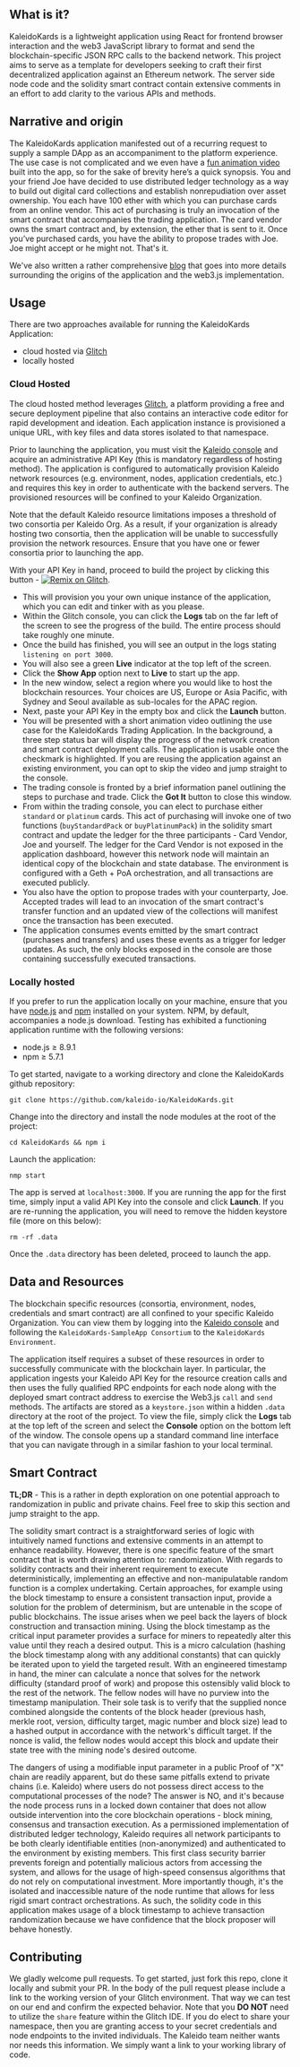 ## What is it?

KaleidoKards is a lightweight application using React for frontend browser interaction and the web3 JavaScript library to format and send the blockchain-specific JSON RPC calls to the backend network.  This project aims to serve as a template for developers seeking to craft their first decentralized application against an Ethereum network.  The server side node code and the solidity smart contract contain extensive comments in an effort to add clarity to the various APIs and methods.  

## Narrative and origin

The KaleidoKards application manifested out of a recurring request to supply a sample DApp as an accompaniment to the platform experience.  The use case is not complicated and we even have a [fun animation video](https://www.youtube.com/watch?v=X45Drshd_Ng&feature=youtu.be) built into the app, so for the sake of brevity here’s a quick synopsis. You and your friend Joe have decided to use distributed ledger technology as a way to build out digital card collections and establish nonrepudiation over asset ownership. You each have 100 ether with which you can purchase cards from an online vendor. This act of purchasing is truly an invocation of the smart contract that accompanies the trading application. The card vendor owns the smart contract and, by extension, the ether that is sent to it. Once you’ve purchased cards, you have the ability to propose trades with Joe. Joe might accept or he might not.  That's it.

We've also written a rather comprehensive [blog](https://kaleido.io/dude-wheres-my-kard/) that goes into more details surrounding the origins of the application and the web3.js implementation.

## Usage

There are two approaches available for running the KaleidoKards Application:
* cloud hosted via [Glitch](https://glitch.com/about/)
* locally hosted

### Cloud Hosted

The cloud hosted method leverages [Glitch](https://glitch.com/about/), a platform providing a free and secure deployment pipeline that also contains an interactive code editor for rapid development and ideation.  Each application instance is provisioned a unique URL, with key files and data stores isolated to that namespace.  

Prior to launching the application, you must visit the [Kaleido console](https://console.kaleido.io) and acquire an administrative API Key (this is mandatory regardless of hosting method).  The application is configured to automatically provision Kaleido network resources (e.g. environment, nodes, application credentials, etc.) and requires this key in order to authenticate with the backend servers.  The provisioned resources will be confined to your Kaleido Organization.

Note that the default Kaleido resource limitations imposes a threshold of two consortia per Kaleido Org.  As a result, if your organization is already hosting two consortia, then the application will be unable to successfully provision the network resources.  Ensure that you have one or fewer consortia prior to launching the app.

With your API Key in hand, proceed to build the project by clicking this button - [![Remix on Glitch](https://cdn.glitch.com/2703baf2-b643-4da7-ab91-7ee2a2d00b5b%2Fremix-button.svg)](https://glitch.com/edit/#!/remix/kaleidokards).  
* This will provision you your own unique instance of the application, which you can edit and tinker with as you please.
* Within the Glitch console, you can click the **Logs** tab on the far left of the screen to see the progress of the build.  The entire process should take roughly one minute.
* Once the build has finished, you will see an output in the logs stating `listening on port 3000`.
* You will also see a green **Live** indicator at the top left of the screen.
* Click the **Show App** option next to **Live** to start up the app.
* In the new window, select a region where you would like to host the blockchain resources.  Your choices are US, Europe or Asia Pacific, with Sydney and Seoul available as sub-locales for the APAC region.  
* Next, paste your API Key in the empty box and click the **Launch** button.
* You will be presented with a short animation video outlining the use case for the KaleidoKards Trading Application.  In the background, a three step status bar will display the progress of the network creation and smart contract deployment calls.  The application is usable once the checkmark is highlighted.  If you are reusing the application against an existing environment, you can opt to skip the video and jump straight to the console.
* The trading console is fronted by a brief information panel outlining the steps to purchase and trade.  Click the **Got It** button to close this window.
* From within the trading console, you can elect to purchase either `standard` or `platinum` cards.  This act of purchasing will invoke one of two functions (`buyStandardPack` or `buyPlatinumPack`) in the solidity smart contract and update the ledger for the three participants - Card Vendor, Joe and yourself.  The ledger for the Card Vendor is not exposed in the application dashboard, however this network node will maintain an identical copy of the blockchain and state database.  The environment is configured with a Geth + PoA orchestration, and all transactions are executed publicly.  
* You also have the option to propose trades with your counterparty, Joe.  Accepted trades will lead to an invocation of the smart contract's transfer function and an updated view of the collections will manifest once the transaction has been executed.
* The application consumes events emitted by the smart contract (purchases and transfers) and uses these events as a trigger for ledger updates.  As such, the only blocks exposed in the console are those containing successfully executed transactions.

### Locally hosted

If you prefer to run the application locally on your machine, ensure that you have [node.js](https://nodejs.org/en/) and [npm](https://www.npmjs.com/get-npm) installed on your system.  NPM, by default, accompanies a node.js download.  Testing has exhibited a functioning application runtime with the following versions:
* node.js ≥ 8.9.1
* npm     ≥ 5.7.1

To get started, navigate to a working directory and clone the KaleidoKards github repository:

`git clone https://github.com/kaleido-io/KaleidoKards.git`

Change into the directory and install the node modules at the root of the project:

`cd KaleidoKards && npm i`

Launch the application:

`nmp start`

The app is served at `localhost:3000`.  If you are running the app for the first time, simply input a valid API Key into the console and click **Launch**.  If you are re-running the application, you will need to remove the hidden keystore file (more on this below):

`rm -rf .data`

Once the `.data` directory has been deleted, proceed to launch the app.  

## Data and Resources

The blockchain specific resources (consortia, environment, nodes, credentials and smart contract) are all confined to your specific Kaleido Organization.  You can view them by logging into the [Kaleido console](https://console.kaleido.io) and following the `KaleidoKards-SampleApp Consortium` to the `KaleidoKards Environment`.  

The application itself requires a subset of these resources in order to successfully communicate with the blockchain layer.  In particular, the application ingests your Kaleido API Key for the resource creation calls and then uses the fully qualified RPC endpoints for each node along with the deployed smart contract address to exercise the Web3.js `call` and `send` methods.  The artifacts are stored as a `keystore.json` within a hidden `.data` directory at the root of the project.  To view the file, simply click the **Logs** tab at the top left of the screen and select the **Console** option on the bottom left of the window.  The console opens up a standard command line interface that you can navigate through in a similar fashion to your local terminal.   

## Smart Contract

**TL;DR** - This is a rather in depth exploration on one potential approach to randomization in public and private chains.  Feel free to skip this section and jump straight to the app.

The solidity smart contract is a straightforward series of logic with intuitively named functions and extensive comments in an attempt to enhance readability.  However, there is one specific feature of the smart contract that is worth drawing attention to:  randomization.  With regards to solidity contracts and their inherent requirement to execute deterministically, implementing an effective and non-manipulatable random function is a complex undertaking.  Certain approaches, for example using the block timestamp to ensure a consistent transaction input, provide a solution for the problem of determinism, but are untenable in the scope of public blockchains.  The issue arises when we peel back the layers of block construction and transaction mining.  Using the block timestamp as the critical input parameter provides a surface for miners to repeatedly alter this value until they reach a desired output.  This is a micro calculation (hashing the block timestamp along with any additional constants) that can quickly be iterated upon to yield the targeted result.  With an engineered timestamp in hand, the miner can calculate a nonce that solves for the network difficulty (standard proof of work) and propose this ostensibly valid block to the rest of the network.  The fellow nodes will have no purview into the timestamp manipulation.  Their sole task is to verify that the supplied nonce combined alongside the contents of the block header (previous hash, merkle root, version, difficulty target, magic number and block size) lead to a hashed output in accordance with the network's difficult target.  If the nonce is valid, the fellow nodes would accept this block and update their state tree with the mining node's desired outcome.  

The dangers of using a modifiable input parameter in a public Proof of "X" chain are readily apparent, but do these same pitfalls extend to private chains (i.e. Kaleido) where users do not possess direct access to the computational processes of the node?  The answer is NO, and it's because the node process runs in a locked down container that does not allow outside intervention into the core blockchain operations - block mining, consensus and transaction execution.  As a permissioned implementation of distributed ledger technology, Kaleido requires all network participants to be both clearly identifiable entities (non-anonymized) and authenticated to the environment by existing members.  This first class security barrier prevents foreign and potentially malicious actors from accessing the system, and allows for the usage of high-speed consensus algorithms that do not rely on computational investment.  More importantly though, it's the isolated and inaccessible nature of the node runtime that allows for less rigid smart contract orchestrations.  As such, the solidity code in this application makes usage of a block timestamp to achieve transaction randomization because we have confidence that the block proposer will behave honestly.  

## Contributing

We gladly welcome pull requests. To get started, just fork this repo, clone it locally and submit your PR.  In the body of the pull request please include a link to the working version of your Glitch environment.  That way we can test on our end and confirm the expected behavior.  Note that you **DO NOT** need to utilize the `share` feature within the Glitch IDE.  If you do elect to share your namespace, then you are granting access to your secret credentials and node endpoints to the invited individuals.  The Kaleido team neither wants nor needs this information.  We simply want a link to your working library of code.
